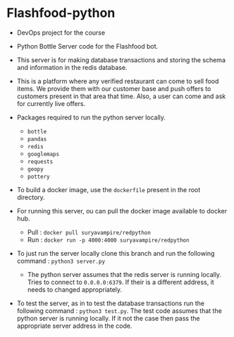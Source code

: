 # Flashfood-python

- DevOps project for the course

- Python Bottle Server code for the Flashfood bot.

- This server is for making database transactions and storing the schema and information in the redis database.

- This is a platform where any verified restaurant can come to sell food items. We provide them with our customer base and push offers to customers present in that area that time. Also, a user can come and ask for currently live offers.

- Packages required to run the python server locally.
    - `bottle`
    - `pandas`
    - `redis`
    - `googlemaps`
    - `requests`
    - `geopy`
    - `pottery`

- To build a docker image, use the `dockerfile` present in the root directory.

- For running this server, ou can pull the docker image available to docker hub.
    - Pull : `docker pull suryavampire/redpython`
    - Run : `docker run -p 4000:4000 suryavampire/redpython`

- To just run the server locally clone this branch and run the following command : `python3 server.py`
    - The python server assumes that the redis server is running locally. Tries to connect to `0.0.0.0:6379`. If their is a different address, it needs to changed appropriately.

- To test the server, as in to test the database transactions run the following command : `python3 test.py`. The test code assumes that the python server is running locally. If it not the case then pass the appropriate server address in the code.
